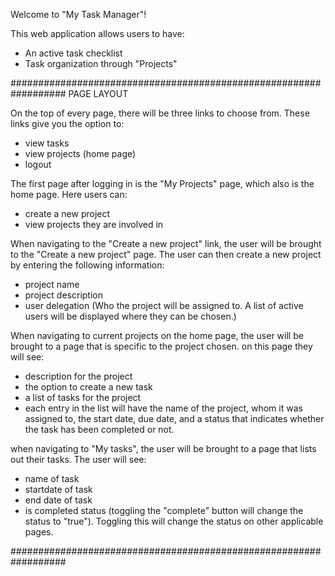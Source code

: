 Welcome to "My Task Manager"!

This web application allows users to have:

- An active task checklist
- Task organization through "Projects"

##################################################################
PAGE LAYOUT

On the top of every page, there will be three links to choose from. These links give you the option to:

- view tasks
- view projects (home page)
- logout


The first page after logging in is the "My Projects" page, which also is the home page. Here users can:

- create a new project
- view projects they are involved in


When navigating to the "Create a new project" link, the user will be brought to the "Create a new project" page. The user can then create a new project by entering the following information:

- project name
- project description
- user delegation (Who the project will be assigned to. A list of active users will be displayed where they can be chosen.)


When navigating to current projects on the home page, the user will be brought to a page that is specific to the project chosen. on this page they will see:

- description for the project
- the option to create a new task
- a list of tasks for the project
- each entry in the list will have the name of the project, whom it was assigned to, the start date, due date, and a status that indicates whether the task has been completed or not.


when navigating to "My tasks", the user will be brought to a page that lists out their tasks. The user will see:

- name of task
- startdate of task
- end date of task
- is completed status (toggling the "complete" button will change the status to "true"). Toggling this will change the status on other applicable pages.

##################################################################
